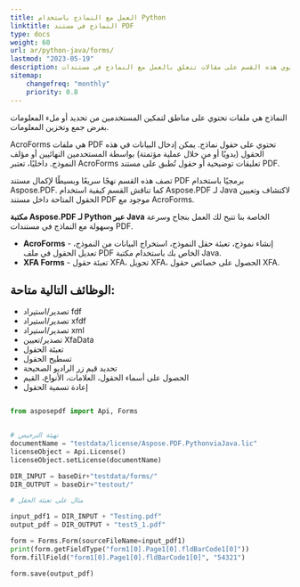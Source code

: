 ```yaml
---
title: العمل مع النماذج باستخدام Python
linktitle: النماذج في مستند PDF
type: docs
weight: 60
url: ar/python-java/forms/
lastmod: "2023-05-19"
description: تحتوي هذه القسم على مقالات تتعلق بالعمل مع النماذج في مستندات PDF باستخدام واجهة برمجة التطبيقات Python.
sitemap:
    changefreq: "monthly"
    priority: 0.8
---
```


النماذج هي ملفات تحتوي على مناطق لتمكين المستخدمين من تحديد أو ملء المعلومات بغرض جمع وتخزين المعلومات.

AcroForms هي ملفات PDF تحتوي على حقول نماذج. يمكن إدخال البيانات في هذه الحقول (يدويًا أو من خلال عملية مؤتمتة) بواسطة المستخدمين النهائيين أو مؤلف النموذج. داخليًا، تعتبر AcroForms تعليقات توضيحية أو حقول تُطبق على مستند PDF.

تصف هذه القسم نهجًا سريعًا وبسيطًا لإكمال مستند PDF برمجيًا باستخدام Aspose.PDF. كما تناقش القسم كيفية استخدام Aspose.PDF لـ Java لاكتشاف وتعيين الحقول المتاحة داخل مستند PDF موجود مع AcroForms.

**مكتبة Aspose.PDF لـ Python عبر Java** الخاصة بنا تتيح لك العمل بنجاح وسرعة وسهولة مع النماذج في مستندات PDF.

  
- **AcroForms** - إنشاء نموذج، تعبئة حقل النموذج، استخراج البيانات من النموذج، تعديل الحقول في ملف PDF الخاص بك باستخدام مكتبة Java.
- **XFA Forms** - تعبئة حقول XFA، تحويل XFA، الحصول على خصائص حقول XFA.

## الوظائف التالية متاحة:

- تصدير/استيراد fdf
- تصدير/استيراد xfdf
- تصدير/استيراد xml
- تصدير/تعيين XfaData
- تعبئة الحقول
- تسطيح الحقول
- تحديد قيم زر الراديو الصحيحة
- الحصول على أسماء الحقول، العلامات، الأنواع، القيم
- إعادة تسمية الحقول

```python

from asposepdf import Api, Forms


# تهيئة الترخيص
documentName = "testdata/license/Aspose.PDF.PythonviaJava.lic"
licenseObject = Api.License()
licenseObject.setLicense(documentName)

DIR_INPUT = baseDir+"testdata/forms/"
DIR_OUTPUT = baseDir+"testout/"

# مثال على تعبئة الحقل

input_pdf1 = DIR_INPUT + "Testing.pdf"
output_pdf = DIR_OUTPUT + "test5_1.pdf"

form = Forms.Form(sourceFileName=input_pdf1)
print(form.getFieldType("form1[0].Page1[0].fldBarCode1[0]"))
form.fillField("form1[0].Page1[0].fldBarCode1[0]", "54321")

form.save(output_pdf)
```